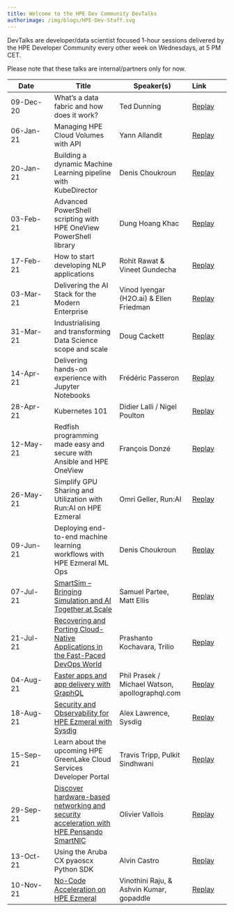 ```yaml
---
title: Welcome to the HPE Dev Community DevTalks
authorimage: /img/blogs/HPE-Dev-Staff.svg
---
```

DevTalks are developer/data scientist focused 1-hour sessions delivered by the HPE Developer Community
 every other week on Wednesdays, at 5 PM CET. 

Please note that these talks are internal/partners only for now.

| &nbsp;&nbsp;&nbsp;&nbsp;Date&nbsp;&nbsp;&nbsp;&nbsp;&nbsp;&nbsp;&nbsp; | Title                                                                                                                                                                                        | Speaker(s)                                      | Link&nbsp;&nbsp;&nbsp;&nbsp;&nbsp;&nbsp;&nbsp;&nbsp;&nbsp;                                     |
| ---------------------------------------------------------------------- | -------------------------------------------------------------------------------------------------------------------------------------------------------------------------------------------- | ----------------------------------------------- | ---------------------------------------------------------------------------------------------- |
| 09-Dec-20                                                              | What’s a data fabric and how does it work?                                                                                                                                                   | Ted Dunning                                     | [Replay](https://youtu.be/qi6sTvu8osk&list=PLtS6YX0YOX4f5TyRI7jUdjm7D9H4laNlF)                                               |
| 06-Jan-21                                                              | Managing HPE Cloud Volumes with API                                                                                                                                                          | Yann Allandit                                   | [Replay](https://youtu.be/aReR7DF1iIY&list=PLtS6YX0YOX4f5TyRI7jUdjm7D9H4laNlF)                                                         |
| 20-Jan-21                                                              | Building a dynamic Machine Learning pipeline with KubeDirector                                                                                                                               | Denis Choukroun                                 | [Replay](https://youtu.be/AO0x7pxEw98&list=PLtS6YX0YOX4f5TyRI7jUdjm7D9H4laNlF)                                                         |
| 03-Feb-21                                                              | Advanced PowerShell scripting with HPE OneView PowerShell library                                                                                                                            | Dung Hoang Khac                                 | [Replay](https://youtu.be/qp_gmOj5OX0&list=PLtS6YX0YOX4f5TyRI7jUdjm7D9H4laNlF)                                                         |
| 17-Feb-21                                                              | How to start developing NLP applications                                                                                                                                                     | Rohit Rawat & Vineet Gundecha                   | [Replay](https://vimeo.com/514054456/fc11ffd8cf)                                               |
| 03-Mar-21                                                              | Delivering the AI Stack for the Modern Enterprise                                                                                                                                            | Vinod Iyengar (H2O.ai) &  Ellen Friedman        | [Replay](https://youtu.be/lLxy03I3qrE&list=PLtS6YX0YOX4f5TyRI7jUdjm7D9H4laNlF)                                                         |
| 31-Mar-21                                                              | Industrialising and transforming Data Science scope and scale                                                                                                                                | Doug Cackett                                    | [Replay](https://vimeo.com/532641045/d498467501)                                               |
| 14-Apr-21                                                              | Delivering hands-on experience with Jupyter Notebooks                                                                                                                                        | Frédéric Passeron                               | [Replay](https://youtu.be/lAlNNUkuPc8?list=PLtS6YX0YOX4f5TyRI7jUdjm7D9H4laNlF)                 |
| 28-Apr-21                                                              | Kubernetes 101                                                                                                                                                                               | Didier Lalli / Nigel Poulton                    | [Replay](https://youtu.be/PWVJKK1obKQ?list=PLtS6YX0YOX4f5TyRI7jUdjm7D9H4laNlF)                 |
| 12-May-21                                                              | Redfish programming made easy and secure with Ansible and HPE OneView                                                                                                                        | François Donzé                                  | [Replay](https://youtu.be/HEU29-Nf4J8&list=PLtS6YX0YOX4f5TyRI7jUdjm7D9H4laNlF)                                               |
| 26-May-21                                                              | Simplify GPU Sharing and Utilization with Run:AI on HPE Ezmeral                                                                                                                              | Omri Geller, Run:AI                             | [Replay](https://youtu.be/3KMdV0CcvRE&list=PLtS6YX0YOX4f5TyRI7jUdjm7D9H4laNlF)                                                         |
| 09-Jun-21                                                              | Deploying end-to-end machine learning workflows​ with HPE Ezmeral ML Ops                                                                                                                     | Denis Choukroun                                 | [Replay](https://youtu.be/MoqQTvwH0p8&list=PLtS6YX0YOX4f5TyRI7jUdjm7D9H4laNlF)                                                         |
| 07-Jul-21                                                              | [SmartSim – Bringing Simulation and AI Together at Scale](https://hpe-developer-portal.s3.amazonaws.com/uploads/media/2021/7/DevTalk-SmartSim-jul-7-2021.pdf)                                | Samuel Partee, Matt Ellis                       | [Replay](https://youtu.be/-K5yFCP6wTg&list=PLtS6YX0YOX4f5TyRI7jUdjm7D9H4laNlF)                                               |
| 21-Jul-21                                                              | [Recovering and Porting Cloud-Native Applications in the Fast-Paced DevOps World](https://hpe-developer-portal.s3.amazonaws.com/uploads/media/2021/7/DevTalk32-TrilioVault-21-july-2021.pdf) | Prashanto Kochavara, Trilio                     | [Replay](https://youtu.be/wVnDk-JMMwI&list=PLtS6YX0YOX4f5TyRI7jUdjm7D9H4laNlF)                                                         |
| 04-Aug-21                                                              | [Faster apps and app delivery with GraphQL](https://hpe-developer-portal.s3.amazonaws.com/uploads/media/2021/8/DevTalk33-Faster-apps-and-app-delivery-with-GraphQL.pdf)                      | Phil Prasek / Michael Watson, apollographql.com | [Replay](https://youtu.be/koIPQUK-i6E&list=PLtS6YX0YOX4f5TyRI7jUdjm7D9H4laNlF)                                                         |
| 18-Aug-21                                                              | [Security and Observability for HPE Ezmeral with Sysdig](https://hpe-developer-portal.s3.amazonaws.com/uploads/media/2021/8/Sysdig-and-HPE-final.pdf)                                        | Alex Lawrence, Sysdig​                          | [Replay](https://youtu.be/nMvrgeQRkEw&list=PLtS6YX0YOX4f5TyRI7jUdjm7D9H4laNlF)                                                         |
| 15-Sep-21                                                              | Learn about the upcoming HPE GreenLake Cloud Services Developer Portal                                                                                                                       | Travis Tripp, Pulkit Sindhwani                  | [Replay](https://psnow.ext.hpe.com/asset?id=e800d2f9-1e6c-4fd7-aef3-b76c70ca194e&preview=true) |
| 29-Sep-21                                                              | [Discover hardware-based networking and security acceleration with HPE Pensando SmartNIC](https://hpe-developer-portal.s3.amazonaws.com/HPE_SmartIO.pdf)                                     | Olivier Vallois                                 | [Replay](https://www.youtube.com/watch?v=j45I21Chakg&list=PLtS6YX0YOX4f5TyRI7jUdjm7D9H4laNlF)                                          |
| 13-Oct-21                                                              | Using the Aruba CX pyaoscx Python SDK                                                                                                                                                        | Alvin Castro                                    | [Replay](https://youtu.be/vB3DEpRDLOk&list=PLtS6YX0YOX4f5TyRI7jUdjm7D9H4laNlF)                                                         |
| 10-Nov-21                                                              | [No-Code Acceleration on HPE Ezmeral](https://hpe-developer-portal.s3.amazonaws.com/uploads/media/2021/11/gopaddle-introduction-HPEDev-Final-10-Nov-2021.pdf)                                | Vinothini Raju, & Ashvin Kumar, gopaddle        | [Replay](https://youtu.be/2A195hVR5Qk&list=PLtS6YX0YOX4f5TyRI7jUdjm7D9H4laNlF)                                                         |